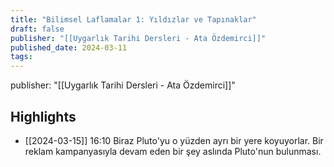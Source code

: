```yaml
---
title: "Bilimsel Laflamalar 1: Yıldızlar ve Tapınaklar"
draft: false
publisher: "[[Uygarlık Tarihi Dersleri - Ata Özdemirci]]"
published_date: 2024-03-11
tags:
---
```

publisher: "[[Uygarlık Tarihi Dersleri - Ata Özdemirci]]"


## Highlights
* [[2024-03-15]] 16:10  Biraz Pluto'yu o yüzden ayrı bir yere koyuyorlar. Bir reklam kampanyasıyla devam eden bir şey aslında Pluto'nun bulunması.

